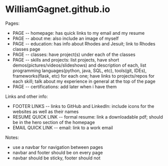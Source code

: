 # WilliamGagnet.github.io

Pages:
- PAGE -- homepage: has quick links to my email and my resume
- PAGE -- about me: also include an image of myself
- PAGE -- education: has info about Rhodes and Jesuit; link to Rhodes classes page
- PAGE -- classes: have project(s) under each of the classes
- PAGE -- skills and projects: list projects, have short demos(pictures/videos/slideshows) and description of each, list programming languages(python, java, SQL, etc), tools(git, IDEs), frameworks(flask, etc) for each one; have links to projects/repos for each skill; talk about my experience in general at the top of the page
- PAGE -- certifications: add later when i have them

Links and other info:
- FOOTER LINKS -- links to GitHub and LinkedIn: include icons for the websites as well as their names
- RESUME QUICK LINK -- formal resume: link a downloadable pdf; should be in the hero section of the homepage
- EMAIL QUICK LINK -- email: link to a work email 

Notes:
- use a navbar for navigation between pages
- navbar and footer should be on every page
- navbar should be sticky, footer should not